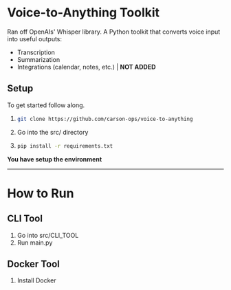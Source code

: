 # Voice-to-Anything Toolkit

Ran off OpenAIs' Whisper library. A Python toolkit that converts voice input into useful outputs:
- Transcription
- Summarization
- Integrations (calendar, notes, etc.) | **NOT ADDED**

## Setup
To get started follow along.

1. ```bash
   git clone https://github.com/carson-ops/voice-to-anything
   ```
2. Go into the src/ directory
3. ```bash
   pip install -r requirements.txt
   ```
**You have setup the environment**

---
# How to Run
## CLI Tool
1. Go into src/CLI_TOOL
2. Run main.py

## Docker Tool
1. Install Docker
